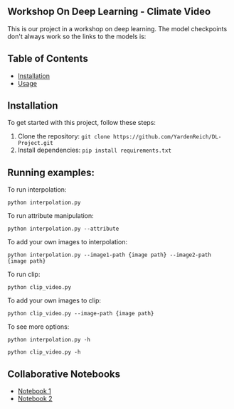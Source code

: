 ## Workshop On Deep Learning - Climate Video

This is our project in a workshop on deep learning.
The model checkpoints don't always work so the links to the models is:


## Table of Contents

- [Installation](#installation)
- [Usage](#runningexamples)


## Installation

To get started with this project, follow these steps:

1. Clone the repository: `git clone https://github.com/YardenReich/DL-Project.git`
2. Install dependencies: `pip install requirements.txt`

## Running examples:
To run interpolation:
```
python interpolation.py
```
To run attribute manipulation:
```
python interpolation.py --attribute
```
To add your own images to interpolation:
```
python interpolation.py --image1-path {image path} --image2-path {image path}
```
To run clip:
```
python clip_video.py
```
To add your own images to clip:
```
python clip_video.py --image-path {image path}
```
To see more options:
```
python interpolation.py -h
```
```
python clip_video.py -h
```

## Collaborative Notebooks

- [Notebook 1](collab_notebooks/interpolation.ipynb)
- [Notebook 2](link_to_notebook_2.ipynb)

